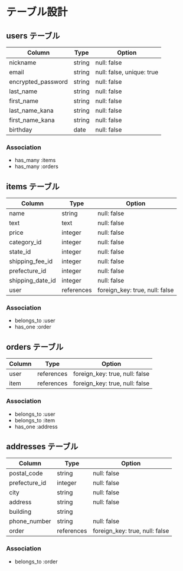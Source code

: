 # テーブル設計

## users テーブル

| Column             | Type   | Option                    |
| ------------------ | ------ | ------------------------- |
| nickname           | string | null: false               |
| email              | string | null: false, unique: true | 
| encrypted_password | string | null: false               |
| last_name          | string | null: false               |
| first_name         | string | null: false               |
| last_name_kana     | string | null: false               |
| first_name_kana    | string | null: false               |
| birthday           | date   | null: false               |

### Association
- has_many :items
- has_many :orders

## items テーブル

| Column           | Type       | Option                         |
| ---------------- | ---------- | ------------------------------ |
| name             | string     | null: false                    |
| text             | text       | null: false                    |
| price            | integer    | null: false                    |
| category_id      | integer    | null: false                    |
| state_id         | integer    | null: false                    |
| shipping_fee_id  | integer    | null: false                    |
| prefecture_id    | integer    | null: false                    |
| shipping_date_id | integer    | null: false                    |
| user             | references | foreign_key: true, null: false |

### Association
- belongs_to :user
- has_one :order


## orders テーブル

| Column | Type       | Option                         |
| ------ | ---------- | ------------------------------ |
| user   | references | foreign_key: true, null: false | 
| item   | references | foreign_key: true, null: false | 

### Association
- belongs_to :user
- belongs_to :item
- has_one :address


## addresses テーブル

| Column        | Type       | Option                         |
| ------------- | ---------- | ------------------------------ |
| postal_code   | string     | null: false                    |
| prefecture_id | integer    | null: false                    |
| city          | string     | null: false                    |
| address       | string     | null: false                    |
| building      | string     |                                |
| phone_number  | string     | null: false                    |
| order         | references | foreign_key: true, null: false | 

### Association
- belongs_to :order
